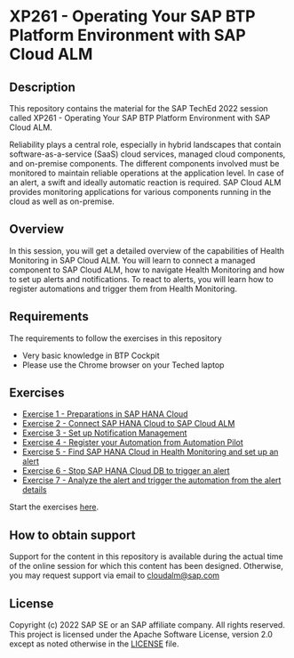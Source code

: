 # XP261 - Operating Your SAP BTP Platform Environment with SAP Cloud ALM

## Description

This repository contains the material for the SAP TechEd 2022 session called XP261 - Operating Your SAP BTP Platform Environment with SAP Cloud ALM.

Reliability plays a central role, especially in hybrid landscapes that contain software-as-a-service (SaaS) cloud services, managed cloud components, and on-premise components. The different components involved must be monitored to maintain reliable operations at the application level. In case of an alert, a swift and ideally automatic reaction is required. SAP Cloud ALM provides monitoring applications for various components running in the cloud as well as on-premise. 

## Overview

In this session, you will get a detailed overview of the capabilities of Health Monitoring in SAP Cloud ALM. You will learn to connect a managed component to SAP Cloud ALM, how to navigate Health Monitoring and how to set up alerts and notifications. To react to alerts, you will learn how to register automations and trigger them from Health Monitoring. 

## Requirements

The requirements to follow the exercises in this repository 

- Very basic knowledge in BTP Cockpit
- Please use the Chrome browser on your Teched laptop

## Exercises

- [Exercise 1 -	Preparations in SAP HANA Cloud](exercises/ex1/)
- [Exercise 2 -	Connect SAP HANA Cloud to SAP Cloud ALM](exercises/ex2/)
- [Exercise 3 -	Set up Notification Management](exercises/ex3/)
- [Exercise 4 -	Register your Automation from Automation Pilot](exercises/ex4/)
- [Exercise 5 -	Find SAP HANA Cloud in Health Monitoring and set up an alert](exercises/ex5/)
- [Exercise 6 -	Stop SAP HANA Cloud DB to trigger an alert](exercises/ex6/)
- [Exercise 7 -	Analyze the alert and trigger the automation from the alert details](exercises/ex7/)

Start the exercises [here](exercises/ex1/). 

## How to obtain support

Support for the content in this repository is available during the actual time of the online session for which this content has been designed. Otherwise, you may request support via email to cloudalm@sap.com 

## License
Copyright (c) 2022 SAP SE or an SAP affiliate company. All rights reserved. This project is licensed under the Apache Software License, version 2.0 except as noted otherwise in the [LICENSE](LICENSES/Apache-2.0.txt) file.
